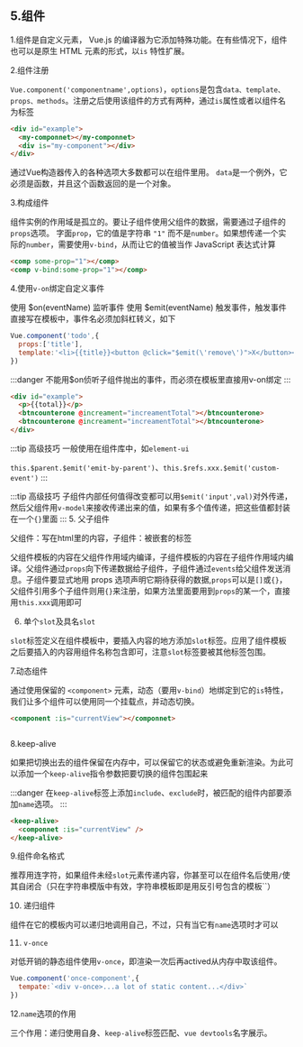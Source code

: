 ## 5.组件

1.组件是自定义元素， Vue.js 的编译器为它添加特殊功能。在有些情况下，组件也可以是原生 HTML 元素的形式，以`is` 特性扩展。

2.组件注册

`Vue.component('componentname',options)`，`options`是包含`data、template、props、methods`。注册之后使用该组件的方式有两种，通过`is`属性或者以组件名为标签

```html
<div id="example">
  <my-componnet></my-componnet>
  <div is="my-component"></div>
</div>
```

通过Vue构造器传入的各种选项大多数都可以在组件里用。 `data`是一个例外，它必须是函数，并且这个函数返回的是一个对象。

3.构成组件

组件实例的作用域是孤立的。要让子组件使用父组件的数据，需要通过子组件的`props`选项。
字面`prop`，它的值是字符串 `"1"` 而不是`number`。如果想传递一个实际的`number`，需要使用`v-bind`，从而让它的值被当作 JavaScript 表达式计算
```html
<comp some-prop="1"></comp>
<comp v-bind:some-prop="1"></comp>
```

4.使用`v-on`绑定自定义事件

使用 $on(eventName) 监听事件
使用 $emit(eventName) 触发事件，触发事件直接写在模板中，事件名必须加斜杠转义，如下

```js
Vue.component('todo',{
  props:['title'],
  template:'<li>{{title}}<button @click="$emit(\'remove\')">X</button></li>'
})
```

:::danger
不能用$on侦听子组件抛出的事件，而必须在模板里直接用v-on绑定
:::

```html
<div id="example">
  <p>{{total}}</p>
  <btncounterone @increament="increamentTotal"></btncounterone>
  <btncounterone @increament="increamentTotal"></btncounterone>
</div>
```

:::tip 高级技巧
一般使用在组件库中，如`element-ui`

`this.$parent.$emit('emit-by-parent')`、`this.$refs.xxx.$emit('custom-event')`
:::

:::tip 高级技巧
子组件内部任何值得改变都可以用`$emit('input',val)`对外传递，然后父组件用`v-model`来接收传递出来的值，如果有多个值传递，把这些值都封装在一个`{}`里面
:::
5. 父子组件

父组件：写在html里的内容，子组件：被嵌套的标签

父组件模板的内容在父组件作用域内编译，子组件模板的内容在子组件作用域内编译。父组件通过`props`向下传递数据给子组件，子组件通过`events`给父组件发送消息。子组件要显式地用 props 选项声明它期待获得的数据,`props`可以是`[]`或`{}`，父组件引用多个子组件则用`{}`来注册，如果方法里面要用到`props`的某一个，直接用`this.xxx`调用即可

6. 单个`slot`及具名`slot`

`slot`标签定义在组件模板中，要插入内容的地方添加`slot`标签。应用了组件模板之后要插入的内容用组件名称包含即可，注意`slot`标签要被其他标签包围。

7.动态组件

通过使用保留的 `<component>` 元素，动态（要用`v-bind`）地绑定到它的`is`特性，我们让多个组件可以使用同一个挂载点，并动态切换。

```html
<component :is="currentView"></componnet>
```
<img :src="$withBase('/assets/component.png')">

8.keep-alive

如果把切换出去的组件保留在内存中，可以保留它的状态或避免重新渲染。为此可以添加一个`keep-alive`指令参数把要切换的组件包围起来

:::danger
在`keep-alive`标签上添加`include`、`exclude`时，被匹配的组件内部要添加`name`选项。
:::

```html
<keep-alive>
  <componnet :is="currentView" />
</keep-alive>
```

9.组件命名格式

推荐用连字符，如果组件未经`slot`元素传递内容，你甚至可以在组件名后使用`/`使其自闭合（只在字符串模版中有效，字符串模板即是用反引号包含的模板``）


10. 递归组件

组件在它的模板内可以递归地调用自己，不过，只有当它有`name`选项时才可以


11. `v-once`

对低开销的静态组件使用`v-once`，即渲染一次后再actived从内存中取该组件。

```js
Vue.component('once-component',{
  tempate:`<div v-once>...a lot of static content...</div>`
})
```

12.`name`选项的作用

三个作用：递归使用自身、`keep-alive`标签匹配、`vue devtools`名字展示。
